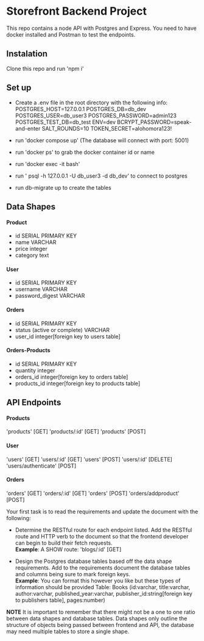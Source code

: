 # Storefront Backend Project

This repo contains a node API with Postgres and Express. You need to have docker installed and Postman to test the endpoints.

## Instalation

Clone this repo and run 'npm i'

## Set up

- Create a .env file in the root directory with the following info:
  POSTGRES_HOST=127.0.0.1
  POSTGRES_DB=db_dev
  POSTGRES_USER=db_user3
  POSTGRES_PASSWORD=admin123
  POSTGRES_TEST_DB=db_test
  ENV=dev
  BCRYPT_PASSWORD=speak-and-enter
  SALT_ROUNDS=10
  TOKEN_SECRET=alohomora123!

- run 'docker compose up' (The database will connect with port: 5001)
- run 'docker ps' to grab the docker container id or name
- run 'docker exec -it <container id> bash'
- run ' psql -h 127.0.0.1 -U db_user3 -d db_dev' to connect to postgres
- run db-migrate up to create the tables

## Data Shapes

#### Product

- id SERIAL PRIMARY KEY
- name VARCHAR
- price integer
- category text

#### User

- id SERIAL PRIMARY KEY
- username VARCHAR
- password_digest VARCHAR

#### Orders

- id SERIAL PRIMARY KEY
- status (active or complete) VARCHAR
- user_id integer[foreign key to users table]

#### Orders-Products

- id SERIAL PRIMARY KEY
- quantity integer
- orders_id integer[foreign key to orders table]
- products_id integer[foreign key to products table]

## API Endpoints

#### Products

'products' [GET]
'products/:id' [GET]
'products' [POST]

#### User

'users' [GET]
'users/:id' [GET]
'users' [POST]
'users/:id' [DELETE]
'users/authenticate' [POST]

#### Orders

'orders' [GET]
'orders/:id' [GET]
'orders' [POST]
'orders/addproduct' [POST]

Your first task is to read the requirements and update the document with the following:

- Determine the RESTful route for each endpoint listed. Add the RESTful route and HTTP verb to the document so that the frontend developer can begin to build their fetch requests.  
  **Example**: A SHOW route: 'blogs/:id' [GET]

- Design the Postgres database tables based off the data shape requirements. Add to the requirements document the database tables and columns being sure to mark foreign keys.  
  **Example**: You can format this however you like but these types of information should be provided
  Table: Books (id:varchar, title:varchar, author:varchar, published_year:varchar, publisher_id:string[foreign key to publishers table], pages:number)

**NOTE** It is important to remember that there might not be a one to one ratio between data shapes and database tables. Data shapes only outline the structure of objects being passed between frontend and API, the database may need multiple tables to store a single shape.

